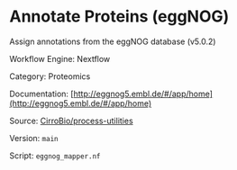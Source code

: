 # Annotate Proteins (eggNOG)

Assign annotations from the eggNOG database (v5.0.2)


Workflow Engine: Nextflow


Category: Proteomics


Documentation: [http://eggnog5.embl.de/#/app/home](http://eggnog5.embl.de/#/app/home)


Source: [CirroBio/process-utilities](CirroBio/process-utilities)


Version: `main`


Script: `eggnog_mapper.nf`
